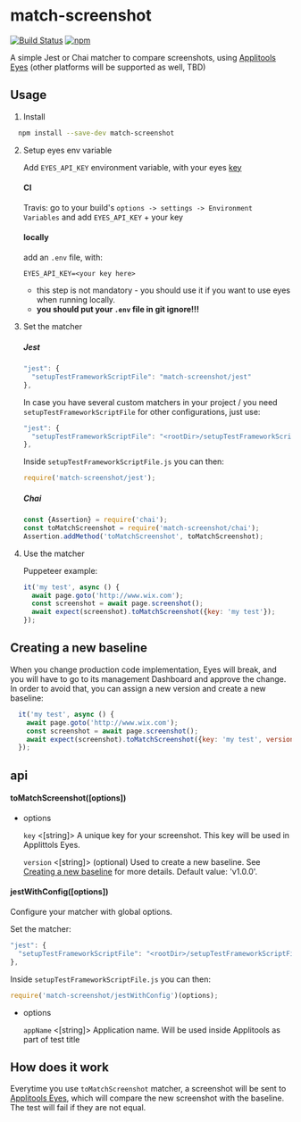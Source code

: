 # match-screenshot

[![Build Status](https://travis-ci.org/wix-incubator/match-screenshot.svg?branch=master)](https://travis-ci.org/wix-incubator/match-screenshot)
[![npm](https://img.shields.io/npm/v/match-screenshot.svg)](https://www.npmjs.com/package/match-screenshot)


A simple Jest or Chai matcher to compare screenshots, using [Applitools Eyes](https://applitools.com/) (other platforms will be supported as well, TBD)


## Usage

1. Install

```bash
  npm install --save-dev match-screenshot
```

2. Setup eyes env variable

    Add `EYES_API_KEY` environment variable, with your eyes [key](https://applitools.com/docs/topics/overview/obtain-api-key.html)

    #### CI

      Travis: go to your build's `options -> settings -> Environment Variables` and add `EYES_API_KEY` + your key


    #### locally

      add an `.env` file, with:

      ```
      EYES_API_KEY=<your key here>
      ```

      - this step is not mandatory - you should use it if you want to use eyes when running locally.
      - **you should put your `.env` file in git ignore!!!**


3. Set the matcher

    ##### Jest

    ```js
    "jest": {
      "setupTestFrameworkScriptFile": "match-screenshot/jest"
    },
    ```

    In case you have several custom matchers in your project / you need `setupTestFrameworkScriptFile` for other configurations, just use:

    ```js
    "jest": {
      "setupTestFrameworkScriptFile": "<rootDir>/setupTestFrameworkScriptFile.js"
    },
    ```

    Inside `setupTestFrameworkScriptFile.js` you can then:

    ```js
    require('match-screenshot/jest');
    ```

    ##### Chai

    ```js
    const {Assertion} = require('chai');
    const toMatchScreenshot = require('match-screenshot/chai');
    Assertion.addMethod('toMatchScreenshot', toMatchScreenshot);
    ```

3. Use the matcher

    Puppeteer example:

    ```js
    it('my test', async () {
      await page.goto('http://www.wix.com');
      const screenshot = await page.screenshot();
      await expect(screenshot).toMatchScreenshot({key: 'my test'});
    });
    ```


## Creating a new baseline

When you change production code implementation, Eyes will break, and you will have to go to its management Dashboard and approve the change. In order to avoid that, you can assign a new version and create a new baseline:

```js
  it('my test', async () {
    await page.goto('http://www.wix.com');
    const screenshot = await page.screenshot();
    await expect(screenshot).toMatchScreenshot({key: 'my test', version: 'v1.0.1'});
  });
```

## api

#### toMatchScreenshot([options])

- options

  `key` <[string]> A unique key for your screenshot. This key will be used in Applittols Eyes.

  `version` <[string]> (optional) Used to create a new baseline. See [Creating a new baseline](https://github.com/wix-incubator/match-screenshot#creating-a-new-baseline) for more details. Default value: 'v1.0.0'.


#### jestWithConfig([options])

Configure your matcher with global options.

Set the matcher:

```js
"jest": {
  "setupTestFrameworkScriptFile": "<rootDir>/setupTestFrameworkScriptFile.js"
},
```

Inside `setupTestFrameworkScriptFile.js` you can then:

```js
require('match-screenshot/jestWithConfig')(options);
```

- options

  `appName` <[string]> Application name. Will be used inside Applitools as part of test title

## How does it work

Everytime you use `toMatchScreenshot` matcher, a screenshot will be sent to [Applitools Eyes](https://applitools.com/), which will compare the new screenshot with the baseline. The test will fail if they are not equal.

